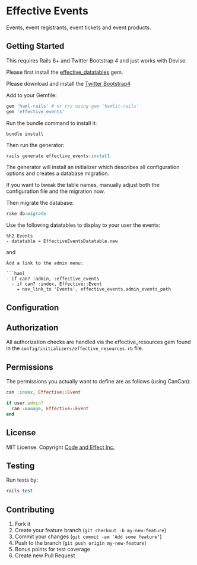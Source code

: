 # Effective Events

Events, event registrants, event tickets and event products.

## Getting Started

This requires Rails 6+ and Twitter Bootstrap 4 and just works with Devise.

Please first install the [effective_datatables](https://github.com/code-and-effect/effective_datatables) gem.

Please download and install the [Twitter Bootstrap4](http://getbootstrap.com)

Add to your Gemfile:

```ruby
gem 'haml-rails' # or try using gem 'hamlit-rails'
gem 'effective_events'
```

Run the bundle command to install it:

```console
bundle install
```

Then run the generator:

```ruby
rails generate effective_events:install
```

The generator will install an initializer which describes all configuration options and creates a database migration.

If you want to tweak the table names, manually adjust both the configuration file and the migration now.

Then migrate the database:

```ruby
rake db:migrate
```

Use the following datatables to display to your user the events:

```haml
%h2 Events
- datatable = EffectiveEventsDatatable.new
```

and

```
Add a link to the admin menu:

```haml
- if can? :admin, :effective_events
  - if can? :index, Effective::Event
    = nav_link_to 'Events', effective_events.admin_events_path
```

## Configuration

## Authorization

All authorization checks are handled via the effective_resources gem found in the `config/initializers/effective_resources.rb` file.

## Permissions

The permissions you actually want to define are as follows (using CanCan):

```ruby
can :index, Effective::Event

if user.admin?
  can :manage, Effective::Event
end
```

## License

MIT License.  Copyright [Code and Effect Inc.](http://www.codeandeffect.com/)

## Testing

Run tests by:

```ruby
rails test
```

## Contributing

1. Fork it
2. Create your feature branch (`git checkout -b my-new-feature`)
3. Commit your changes (`git commit -am 'Add some feature'`)
4. Push to the branch (`git push origin my-new-feature`)
5. Bonus points for test coverage
6. Create new Pull Request
